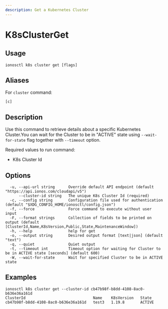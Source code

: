 ```yaml
---
description: Get a Kubernetes Cluster
---
```


# K8sClusterGet

## Usage

```text
ionosctl k8s cluster get [flags]
```

## Aliases

For `cluster` command:
```text
[c]
```

## Description

Use this command to retrieve details about a specific Kubernetes Cluster.You can wait for the Cluster to be in "ACTIVE" state using `--wait-for-state` flag together with `--timeout` option.

Required values to run command:

* K8s Cluster Id

## Options

```text
  -u, --api-url string      Override default API endpoint (default "https://api.ionos.com/cloudapi/v5")
      --cluster-id string   The unique K8s Cluster Id (required)
  -c, --config string       Configuration file used for authentication (default "$XDG_CONFIG_HOME/ionosctl/config.json")
  -f, --force               Force command to execute without user input
  -F, --format strings      Collection of fields to be printed on output (default [ClusterId,Name,K8sVersion,Public,State,MaintenanceWindow])
  -h, --help                help for get
  -o, --output string       Desired output format [text|json] (default "text")
  -q, --quiet               Quiet output
  -t, --timeout int         Timeout option for waiting for Cluster to be in ACTIVE state [seconds] (default 600)
  -W, --wait-for-state      Wait for specified Cluster to be in ACTIVE state
```

## Examples

```text
ionosctl k8s cluster get --cluster-id cb47b98f-b8dd-4108-8ac0-b636e36a161d 
ClusterId                              Name    K8sVersion   State
cb47b98f-b8dd-4108-8ac0-b636e36a161d   test3   1.19.8       ACTIVE
```


